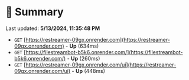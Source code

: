 # 📖 Summary
Last updated: **5/13/2024, 11:35:48 PM**

- `GET` [https://restreamer-09gx.onrender.com](https://restreamer-09gx.onrender.com) - **Up** (634ms)
- `GET` [https://filestreambot-b5k6.onrender.com/](https://filestreambot-b5k6.onrender.com/) - **Up** (260ms)
- `GET` [https://restreamer-09gx.onrender.com/ui](https://restreamer-09gx.onrender.com/ui) - **Up** (448ms)
